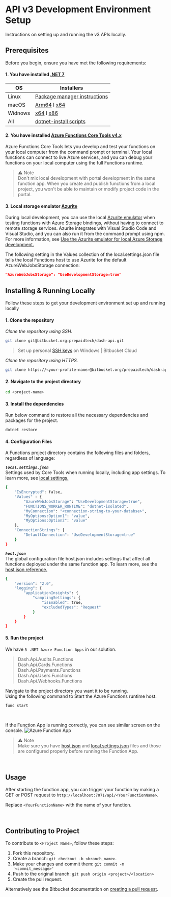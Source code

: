 # API v3 Development Environment Setup
Instructions on setting up and running the v3 APIs locally.

## Prerequisites
Before you begin, ensure you have met the following requirements:

#### 1. You have installed [.NET 7](https://dotnet.microsoft.com/en-us/download/dotnet/7.0)

| OS | Installers |
| ----------- | ----------- |
| Linux | [Package manager instructions](https://learn.microsoft.com/dotnet/core/install/linux?WT.mc_id=dotnet-35129-website) |
| macOS | [Arm64](https://dotnet.microsoft.com/en-us/download/dotnet/thank-you/sdk-7.0.304-macos-arm64-installer) I [x64](https://dotnet.microsoft.com/en-us/download/dotnet/thank-you/sdk-7.0.304-macos-x64-installer) |
| Widnows | [x64](https://dotnet.microsoft.com/en-us/download/dotnet/thank-you/sdk-7.0.304-windows-x64-installer) I [x86](https://dotnet.microsoft.com/en-us/download/dotnet/thank-you/sdk-7.0.304-windows-x86-installer)|
| All | [dotnet-install scripts](https://dotnet.microsoft.com/en-us/download/dotnet/scripts) |


#### 2. You have installed [Azure Functions Core Tools v4.x](https://docs.microsoft.com/en-us/azure/azure-functions/functions-run-local)

Azure Functions Core Tools lets you develop and test your functions on your local computer from the command prompt or terminal. Your local functions can connect to live Azure services, and you can debug your functions on your local computer using the full Functions runtime.

>⚠️ Note <br/>
Don't mix local development with portal development in the same function app. When you create and publish functions from a local project, you won't be able to maintain or modify project code in the portal.

#### 3. Local storage emulator [Azurite](https://learn.microsoft.com/en-us/azure/storage/common/storage-use-azurite)
During local development, you can use the local [Azurite emulator](https://learn.microsoft.com/en-us/azure/storage/common/storage-use-azurite) when testing functions with Azure Storage bindings, without having to connect to remote storage services. Azurite integrates with Visual Studio Code and Visual Studio, and you can also run it from the command prompt using npm. For more information, see [Use the Azurite emulator for local Azure Storage development.](https://learn.microsoft.com/en-us/azure/storage/common/storage-use-azurite)
<br/>

The following setting in the Values collection of the local.settings.json file tells the local Functions host to use Azurite for the default AzureWebJobsStorage connection:
```JSON
"AzureWebJobsStorage": "UseDevelopmentStorage=true"
```

## Installing & Running Locally
Follow these steps to get your development environment set up and running locally


#### 1. Clone the repository

*Clone the repository using SSH.*
```bash
git clone git@bitbucket.org:prepaidtech/dash-api.git
```
> Set up personal [SSH keys](https://support.atlassian.com/bitbucket-cloud/docs/set-up-personal-ssh-keys-on-windows/) on Windows | Bitbucket Cloud


*Clone the repository using HTTPS.*
```bash
git clone https://<your-profile-name>@bitbucket.org/prepaidtech/dash-api.git
```

#### 2. Navigate to the project directory

```bash
cd <project-name>
```

#### 3. Install the dependencies
Run below command to restore all the necessary dependencies and packages for the project.

```bash
dotnet restore
```

#### 4. Configuration Files
A Functions project directory contains the following files and folders, regardless of language:

***`local.settings.json`*** <br/>
Settings used by Core Tools when running locally, including app settings. To learn more, see [local settings.](https://learn.microsoft.com/en-us/azure/azure-functions/functions-run-local?tabs=v4%2Cwindows%2Ccsharp%2Cportal%2Cbash#local-settings)

```bash
{
    "IsEncrypted": false,
    "Values" : {
        "AzureWebJobsStorage": "UseDevelopmentStorage=true",
        "FUNCTIONS_WORKER_RUNTIME": "dotnet-isolated",
        "MyConnection": "<connection-string-to-your-databse>",
        "MyOptions:Option1": "value",
        "MyOptions:Option2": "value"
    },
    "ConnectionStrings": {
        "DefaultConnection": "UseDevelopmentStorage=true"
    } 
}
```

***`host.json`*** <br/>
The global configuration file host.json includes settings that affect all functions deployed under the same function app. To learn more, see the [host.json reference.](https://learn.microsoft.com/en-us/azure/azure-functions/functions-host-json)

```bash
{
    "version": "2.0",
    "logging": {
        "applicationInsights": {
            "samplingSettings": {
                "isEnabled": true,
                "excludedTypes": "Request"
            } 
        } 
    } 
}
```


#### 5. Run the project
We have `5 .NET Azure Function Apps` in our solution.

>Dash.Api.Audits.Functions <br/>
Dash.Api.Cards.Functions <br/>
Dash.Api.Payments.Functions <br/>
Dash.Api.Users.Functions <br/>
Dash.Api.Webhooks.Functions

Navigate to the project directory you want it to be running. <br/>
Using the following command to Start the Azure Functions runtime host.

```bash
func start
```
<br/> 

If the Function App is running correctly, you can see similar screen on the console.
![Azure Function App](https://drive.google.com/uc?id=1nHXS7dSVVQ-73QhGAfDPI9v8WEtr4OO5)


>⚠️ Note <br/>
Make sure you have [host.json](https://learn.microsoft.com/en-us/azure/azure-functions/functions-host-json) and [local.settings.json](https://learn.microsoft.com/en-us/azure/azure-functions/functions-run-local?tabs=v4%2Cwindows%2Ccsharp%2Cportal%2Cbash#local-settings) files and those are configured properly before running the Function App.

<br/>

## Usage
After starting the function app, you can trigger your function by making a GET or POST request to `http://localhost:7071/api/<YourFunctionName>`.

Replace `<YourFunctionName>` with the name of your function.

<br/>

## Contributing to Project
To contribute to `<Project Name>`, follow these steps:

1. Fork this repository.
2. Create a branch: `git checkout -b <branch_name>`.
3. Make your changes and commit them: `git commit -m '<commit_message>'`
4. Push to the original branch: `git push origin <project>/<location>`
5. Create the pull request.

Alternatively see the Bitbucket documentation on [creating a pull request](https://support.atlassian.com/bitbucket-cloud/docs/create-a-pull-request/).
